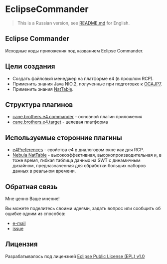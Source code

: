 EclipseCommander
================

> This is a Russian version, see [README.md][4] for English.


Eclipse Commander
-------

Исходные коды приложения под названием Eclipse Commander.


Цели создания
--------

 * Создать файловый менеджер на платформе e4 (в прошлом RCP).
 * Применить знания Java NIO.2, полученные при подготовке к [OCAJP7][6].
 * Применить знания [NatTable][7].



Структура плагинов
--------

- [cane.brothers.e4.commander][1] - основной плагин приложения
- [cane.brothers.e4.target][2] - целевая платформа


Используемые сторонние плагины
--------

- [e4Preferences][5] - свойства e4 в диалоговом окне как для RCP.
- [Nebula NatTable][7] - высокоэффективная, высокопроизводительная и, в тоже время, гибкая таблица данных на SWT с динамичным дизайном, предназначенная для обработки больших наборов данных в реальном времени.


Обратная связь
--------

Мне ценно Ваше мнение! 

Вы можете поделитесь своими идеями, задать вопрос или сообщить об ошибке одним из способов:

- [e-mail](mailto:webcane@ya.ru?subject=EclipseCommander)
- [issue](https://github.com/webcane/EclipseCommander/issues/new)


Лицензия
-------

Разрабатывалось под лицензией [Eclipse Public License (EPL) v1.0][3]

[1]: cane.brothers.e4.commander
[2]: cane.brothers.e4.target
[3]: LICENSE
[4]: README.md
[5]: https://github.com/opcoach/e4Preferences
[6]: http://education.oracle.com/pls/web_prod-plq-dad/db_pages.getpage?page_id=5001&get_params=p_exam_id:1Z0-804
[7]: http://www.eclipse.org/nattable
